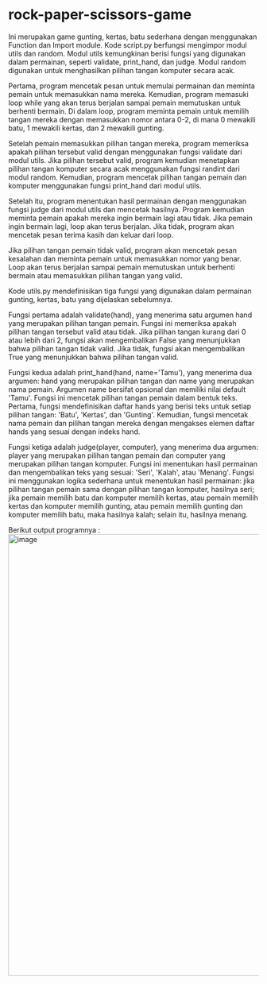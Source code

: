 # rock-paper-scissors-game
Ini merupakan game gunting, kertas, batu sederhana dengan menggunakan Function dan Import module. Kode script.py berfungsi mengimpor modul utils dan random. Modul utils kemungkinan berisi fungsi yang digunakan dalam permainan, seperti validate, print_hand, dan judge. Modul random digunakan untuk menghasilkan pilihan tangan komputer secara acak.

Pertama, program mencetak pesan untuk memulai permainan dan meminta pemain untuk memasukkan nama mereka. Kemudian, program memasuki loop while yang akan terus berjalan sampai pemain memutuskan untuk berhenti bermain. Di dalam loop, program meminta pemain untuk memilih tangan mereka dengan memasukkan nomor antara 0-2, di mana 0 mewakili batu, 1 mewakili kertas, dan 2 mewakili gunting.

Setelah pemain memasukkan pilihan tangan mereka, program memeriksa apakah pilihan tersebut valid dengan menggunakan fungsi validate dari modul utils. Jika pilihan tersebut valid, program kemudian menetapkan pilihan tangan komputer secara acak menggunakan fungsi randint dari modul random. Kemudian, program mencetak pilihan tangan pemain dan komputer menggunakan fungsi print_hand dari modul utils.

Setelah itu, program menentukan hasil permainan dengan menggunakan fungsi judge dari modul utils dan mencetak hasilnya. Program kemudian meminta pemain apakah mereka ingin bermain lagi atau tidak. Jika pemain ingin bermain lagi, loop akan terus berjalan. Jika tidak, program akan mencetak pesan terima kasih dan keluar dari loop.

Jika pilihan tangan pemain tidak valid, program akan mencetak pesan kesalahan dan meminta pemain untuk memasukkan nomor yang benar. Loop akan terus berjalan sampai pemain memutuskan untuk berhenti bermain atau memasukkan pilihan tangan yang valid.

Kode utils.py mendefinisikan tiga fungsi yang digunakan dalam permainan gunting, kertas, batu yang dijelaskan sebelumnya.

Fungsi pertama adalah validate(hand), yang menerima satu argumen hand yang merupakan pilihan tangan pemain. Fungsi ini memeriksa apakah pilihan tangan tersebut valid atau tidak. Jika pilihan tangan kurang dari 0 atau lebih dari 2, fungsi akan mengembalikan False yang menunjukkan bahwa pilihan tangan tidak valid. Jika tidak, fungsi akan mengembalikan True yang menunjukkan bahwa pilihan tangan valid.

Fungsi kedua adalah print_hand(hand, name='Tamu'), yang menerima dua argumen: hand yang merupakan pilihan tangan dan name yang merupakan nama pemain. Argumen name bersifat opsional dan memiliki nilai default 'Tamu'. Fungsi ini mencetak pilihan tangan pemain dalam bentuk teks. Pertama, fungsi mendefinisikan daftar hands yang berisi teks untuk setiap pilihan tangan: 'Batu', 'Kertas', dan 'Gunting'. Kemudian, fungsi mencetak nama pemain dan pilihan tangan mereka dengan mengakses elemen daftar hands yang sesuai dengan indeks hand.

Fungsi ketiga adalah judge(player, computer), yang menerima dua argumen: player yang merupakan pilihan tangan pemain dan computer yang merupakan pilihan tangan komputer. Fungsi ini menentukan hasil permainan dan mengembalikan teks yang sesuai: 'Seri', 'Kalah', atau 'Menang'. Fungsi ini menggunakan logika sederhana untuk menentukan hasil permainan: jika pilihan tangan pemain sama dengan pilihan tangan komputer, hasilnya seri; jika pemain memilih batu dan komputer memilih kertas, atau pemain memilih kertas dan komputer memilih gunting, atau pemain memilih gunting dan komputer memilih batu, maka hasilnya kalah; selain itu, hasilnya menang.

Berikut output programnya :
<img width="889" alt="image" src="https://github.com/CharlesD12/rock-paper-scissors-game/assets/78160523/398df63f-e8e6-4da7-836f-8d27b7e6421f">
